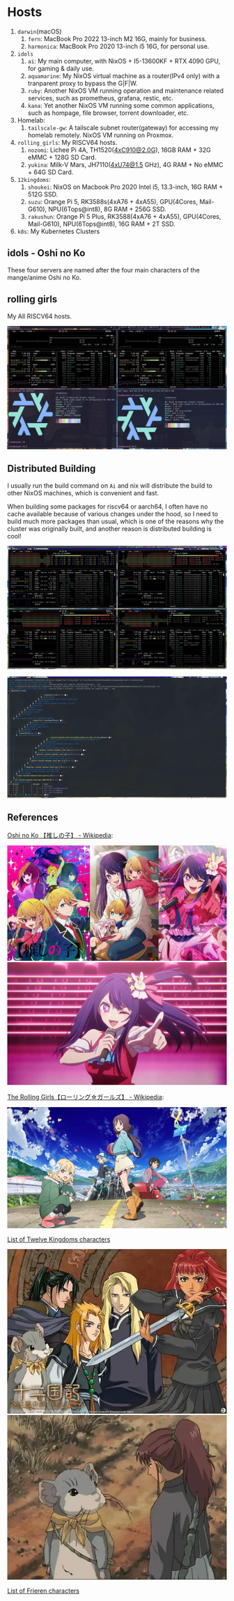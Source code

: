 # Hosts

1. `darwin`(macOS)
   1. `fern`: MacBook Pro 2022 13-inch M2 16G, mainly for business.
   1. `harmonica`: MacBook Pro 2020 13-inch i5 16G, for personal use.
2. `idols`
   1. `ai`: My main computer, with NixOS + I5-13600KF + RTX 4090 GPU, for gaming & daily use.
   2. `aquamarine`: My NixOS virtual machine as a router(IPv4 only) with a tranparent proxy to bypass the G|F|W.
   3. `ruby`: Another NixOS VM running operation and maintenance related services, such as prometheus, grafana, restic, etc.
   4. `kana`: Yet another NixOS VM running some common applications, such as hompage, file browser, torrent downloader, etc.
3. Homelab:
   1. `tailscale-gw`: A tailscale subnet router(gateway) for accessing my homelab remotely. NixOS VM running on Proxmox.
4. `rolling_girls`: My RISCV64 hosts.
   1. `nozomi`: Lichee Pi 4A, TH1520(4xC910@2.0G), 16GB RAM + 32G eMMC + 128G SD Card.
   2. `yukina`: Milk-V Mars, JH7110(4xU74@1.5 GHz), 4G RAM + No eMMC + 64G SD Card.
5. `12kingdoms`:
   1. `shoukei`: NixOS on Macbook Pro 2020 Intel i5, 13.3-inch, 16G RAM + 512G SSD.
   1. `suzu`: Orange Pi 5, RK3588s(4xA76 + 4xA55), GPU(4Cores, Mail-G610), NPU(6Tops@int8), 8G RAM + 256G SSD.
   1. `rakushun`: Orange Pi 5 Plus, RK3588(4xA76 + 4xA55), GPU(4Cores, Mail-G610), NPU(6Tops@int8), 16G RAM + 2T SSD.
6. `k8s`: My Kubernetes Clusters

## idols - Oshi no Ko

These four servers are named after the four main characters of the mange/anime Oshi no Ko.

## rolling girls

My All RISCV64 hosts.

![](/_img/nixos-riscv-cluster.webp)

## Distributed Building

I usually run the build command on `Ai` and nix will distribute the build to other NixOS machines, which is convenient and fast.

When building some packages for riscv64 or aarch64, I often have no cache available because of various changes under the hood, so I need to build much more packages than usual, which is one of the reasons why the cluster was originally built, and another reason is distributed building is cool!

![](/_img/nix-distributed-building.webp)

![](/_img/nix-distributed-building-log.webp)

## References

[Oshi no Ko 【推しの子】 - Wikipedia](https://en.wikipedia.org/wiki/Oshi_no_Ko):

![](/_img/idols-famaily.webp)
![](/_img/idols-ai.webp)

[The Rolling Girls【ローリング☆ガールズ】 - Wikipedia](https://en.wikipedia.org/wiki/The_Rolling_Girls):

![](/_img/rolling_girls.webp)

[List of Twelve Kingdoms characters](https://en.wikipedia.org/wiki/List_of_Twelve_Kingdoms_characters)

![](/_img/12kingdoms-1.webp)
![](/_img/12kingdoms-Youko-Rakushun.webp)

[List of Frieren characters](https://en.wikipedia.org/wiki/List_of_Frieren_characters)
